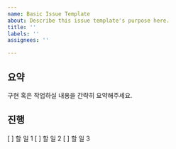 ```yaml
---
name: Basic Issue Template
about: Describe this issue template's purpose here.
title: ''
labels: ''
assignees: ''

---
```


## 요약
구현 혹은 작업하실 내용을 간략히 요약해주세요.

## 진행
[ ] 할 일 1
[ ] 할 일 2
[ ] 할 일 3

